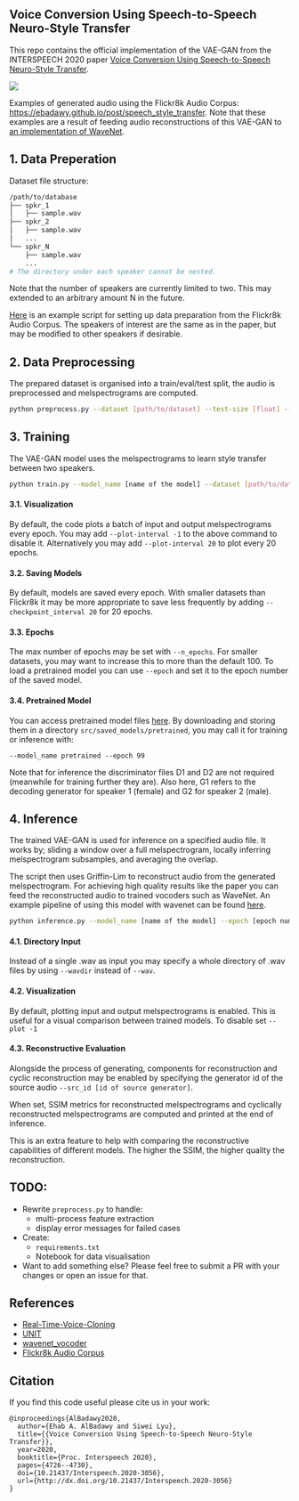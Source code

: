 
##  Voice Conversion Using Speech-to-Speech Neuro-Style Transfer

This repo contains the official implementation of the VAE-GAN from the INTERSPEECH 2020 paper [Voice Conversion Using Speech-to-Speech Neuro-Style Transfer](http://www.interspeech2020.org/uploadfile/pdf/Thu-3-4-11.pdf).


[![](https://ebadawy.github.io/post/speech_style_transfer/synthesis_pipeline.png)](https://youtu.be/zbVQwqx-kYk)


Examples of generated audio using the Flickr8k Audio Corpus: https://ebadawy.github.io/post/speech_style_transfer. Note that these examples are a result of feeding audio reconstructions of this VAE-GAN to [an implementation of WaveNet](https://github.com/r9y9/wavenet_vocoder).

## 1. Data Preperation

Dataset file structure:

```bash
/path/to/database
├── spkr_1
│   ├── sample.wav
├── spkr_2
│   ├── sample.wav
│   ...
└── spkr_N
    ├── sample.wav
    ...
# The directory under each speaker cannot be nested.
```
Note that the number of speakers are currently limited to two. This may extended to an arbitrary amount N in the future. 

[Here](https://github.com/RussellSB/tt-vae-gan/blob/e530888af4841cba78a77cda08f8b9dd33dfbd0b/data_prep/flickr.py) is an example script for setting up data preparation from the Flickr8k Audio Corpus. The speakers of interest are the same as in the paper, but may be modified to other speakers if desirable.

## 2. Data Preprocessing

The prepared dataset is organised into a train/eval/test split, the audio is preprocessed and melspectrograms are computed. 

```bash
python preprocess.py --dataset [path/to/dataset] --test-size [float] --eval-size [float]
```

## 3. Training

The VAE-GAN model uses the melspectrograms to learn style transfer between two speakers.

```bash
python train.py --model_name [name of the model] --dataset [path/to/dataset]
```

#### 3.1. Visualization
By default, the code plots a batch of input and output melspectrograms every epoch.  You may add `--plot-interval -1` to the above command to disable it. Alternatively you may add `--plot-interval 20` to plot every 20 epochs.

#### 3.2. Saving Models
By default, models are saved every epoch. With smaller datasets than Flickr8k it may be more appropriate to save less frequently by adding `--checkpoint_interval 20` for 20 epochs.

#### 3.3. Epochs
The max number of epochs may be set with `--n_epochs`. For smaller datasets, you may want to increase this to more than the default 100. To load a pretrained model you can use `--epoch` and set it to the epoch number of the saved model.

#### 3.4. Pretrained Model

You can access pretrained model files [here](https://drive.google.com/drive/folders/1Wui2Pt4sOBl71exRh49GX_JEBpFv_vNg?usp=sharing). By downloading and storing them in a directory `src/saved_models/pretrained`, you may call it for training or inference with:

`--model_name pretrained --epoch 99`

Note that for inference the discriminator files D1 and D2 are not required (meanwhile for training further they are). Also here, G1 refers to the decoding generator for speaker 1 (female) and G2 for speaker 2 (male).

## 4. Inference

The trained VAE-GAN is used for inference on a specified audio file. It works by; sliding a window over a full melspectrogram, locally inferring melspectrogram subsamples, and averaging the overlap.

The script then uses Griffin-Lim to reconstruct audio from the generated melspectrogram. For achieving high quality results like the paper you can feed the reconstructed audio to trained vocoders such as WaveNet. An example pipeline of using this model with wavenet can be found [here](https://github.com/RussellSB/tt-vae-gan). 

```bash
python inference.py --model_name [name of the model] --epoch [epoch number] --trg_id [id of target generator] --wav [path/to/source_audio.wav]
```
#### 4.1. Directory Input

Instead of a single .wav as input you may specify a whole directory of .wav files by using `--wavdir` instead of `--wav`. 

#### 4.2. Visualization

By default, plotting input and output melspectrograms is enabled. This is useful for a visual comparison between trained models. To disable set `--plot -1` 

#### 4.3. Reconstructive Evaluation

Alongside the process of generating, components for reconstruction and cyclic reconstruction may be enabled by specifying the generator id of the source audio `--src_id [id of source generator]`. 

When set, SSIM metrics for reconstructed melspectrograms and cyclically reconstructed melspectrograms are computed and printed at the end of inference. 

This is an extra feature to help with comparing the reconstructive capabilities of different models. The higher the SSIM, the higher quality the reconstruction.

## TODO:

- Rewrite `preprocess.py` to handle:
  - multi-process feature extraction
  - display error messages for failed cases
- Create:
  - `requirements.txt`
  - Notebook for data visualisation
- Want to add something else? Please feel free to submit a PR with your changes or open an issue for that.


## References

- [Real-Time-Voice-Cloning](https://github.com/CorentinJ/Real-Time-Voice-Cloning)
- [UNIT](https://github.com/mingyuliutw/UNIT)
- [wavenet_vocoder](https://github.com/r9y9/wavenet_vocoder)
- [Flickr8k Audio Corpus](https://groups.csail.mit.edu/sls/downloads/flickraudio/)


## Citation

If you find this code useful please cite us in your work:
```
@inproceedings{AlBadawy2020,
  author={Ehab A. AlBadawy and Siwei Lyu},
  title={{Voice Conversion Using Speech-to-Speech Neuro-Style Transfer}},
  year=2020,
  booktitle={Proc. Interspeech 2020},
  pages={4726--4730},
  doi={10.21437/Interspeech.2020-3056},
  url={http://dx.doi.org/10.21437/Interspeech.2020-3056}
}
```
